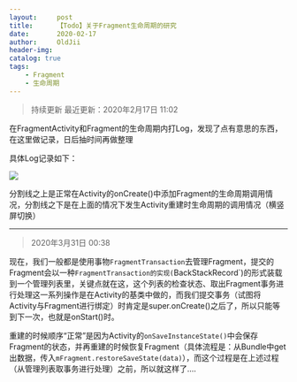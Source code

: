 ```yaml
---
layout:     post
title:      【Todo】关于Fragment生命周期的研究
date:       2020-02-17
author:     OldJii
header-img: 
catalog: true
tags:
    - Fragment
    - 生命周期
---
```

> 持续更新 
> 最近更新：2020年2月17日 11:02

在FragmentActivity和Fragment的生命周期内打Log，发现了点有意思的东西，在这里做记录，日后抽时间再做整理

具体Log记录如下：

![](https://imgoldjii.oss-cn-beijing.aliyuncs.com/fragmentlog.jpg)

分割线之上是正常在Activity的onCreate()中添加Fragment的生命周期调用情况，分割线之下是在上面的情况下发生Activity重建时生命周期的调用情况（横竖屏切换）

------
> 2020年3月31日 00:38

现在，我们一般都是使用事物`FragmentTransaction`去管理Fragment，提交的Fragment会以一种`FragmentTransaction的实现(`BackStackRecord`)的形式装载到一个管理列表里，关键点就在这，这个列表的检查状态、取出Fragment事务进行处理这一系列操作是在Activity的基类中做的，而我们提交事务（试图将Activity与Fragment进行绑定）时肯定是super.onCreate()之后了，所以只能等到下一次，也就是onStart()时。

重建的时候顺序“正常”是因为Activity的`onSaveInstanceState()`中会保存Fragment的状态，并再重建的时候恢复Fragment（具体流程是：从Bundle中get出数据，传入`mFragment.restoreSaveState(data)`），而这个过程是在上述过程（从管理列表取事务进行处理）之前，所以就这样了....